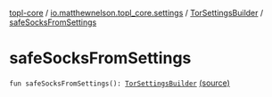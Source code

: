 [topl-core](../../index.md) / [io.matthewnelson.topl_core.settings](../index.md) / [TorSettingsBuilder](index.md) / [safeSocksFromSettings](./safe-socks-from-settings.md)

# safeSocksFromSettings

`fun safeSocksFromSettings(): `[`TorSettingsBuilder`](index.md) [(source)](https://github.com/05nelsonm/TorOnionProxyLibrary-Android/blob/master/topl-core/src/main/java/io/matthewnelson/topl_core/settings/TorSettingsBuilder.kt#L577)